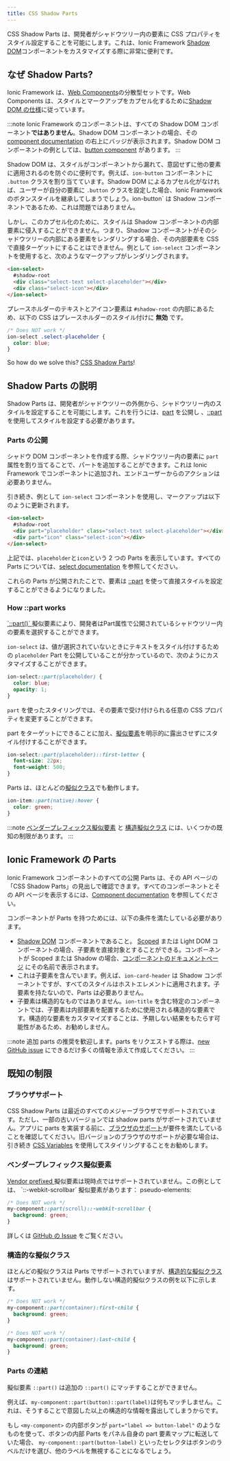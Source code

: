 ```yaml
---
title: CSS Shadow Parts
---
```


<head>
  <title>CSS Shadow Parts - Style CSS Properties Inside of A Shadow Tree</title>
  <meta
    name="description"
    content="CSS Shadow Parts allow developers to style CSS properties on elements inside of a shadow tree. Read to learn more about customizing Ionic Shadow DOM components."
  />
</head>

CSS Shadow Parts は、開発者がシャドウツリー内の要素に CSS プロパティをスタイル設定することを可能にします。これは、Ionic Framework <a href="https://developer.mozilla.org/en-US/docs/Web/Web_Components/Using_shadow_DOM" target="_blank" rel="noopener noreferrer">Shadow DOM</a>コンポーネントをカスタマイズする際に非常に便利です。

## なぜ Shadow Parts?

Ionic Framework は、<a href="https://developer.mozilla.org/en-US/docs/Web/Web_Components" target="_blank" rel="noopener noreferrer">Web Components</a>の分散型セットです。Web Components は、スタイルとマークアップをカプセル化するために<a href="https://w3c.github.io/webcomponents/spec/shadow/" target="_blank" rel="noopener noreferrer">Shadow DOM の仕様</a>に従っています。

:::note
Ionic Framework のコンポーネントは、すべての Shadow DOM コンポーネント**ではありません**。Shadow DOM コンポーネントの場合、その [component documentation](../components.md) の右上にバッジが表示されます。Shadow DOM コンポーネントの例としては、[button component](../api/button.md) があります。
:::

Shadow DOM は、スタイルがコンポーネントから漏れて、意図せずに他の要素に適用されるのを防ぐのに便利です。例えば、`ion-button` コンポーネントに `.button` クラスを割り当てています。Shadow DOM によるカプセル化がなければ、ユーザーが自分の要素に `.button` クラスを設定した場合、Ionic Framework のボタンスタイルを継承してしまうでしょう。ion-button` は Shadow コンポーネントであるため、これは問題ではありません。

しかし、このカプセル化のために、スタイルは Shadow コンポーネントの内部要素に侵入することができません。つまり、Shadow コンポーネントがそのシャドウツリーの内部にある要素をレンダリングする場合、その内部要素を CSS で直接ターゲットにすることはできません。例として `ion-select` コンポーネントを使用すると、次のようなマークアップがレンダリングされます。

```html
<ion-select>
  #shadow-root
  <div class="select-text select-placeholder"></div>
  <div class="select-icon"></div>
</ion-select>
```

プレースホルダーのテキストとアイコン要素は `#shadow-root` の内部にあるため、以下の CSS はプレースホルダーのスタイル付けに **無効** です。

```css
/* Does NOT work */
ion-select .select-placeholder {
  color: blue;
}
```

So how do we solve this? [CSS Shadow Parts](#shadow-parts-explained)!

## Shadow Parts の説明

Shadow Parts は、開発者がシャドウツリーの外側から、シャドウツリー内のスタイルを設定することを可能にします。これを行うには、[part](#exposing-a-part) を公開し 、[::part](#how-part-works) を使用してスタイルを設定する必要があります。

### Parts の公開

シャドウ DOM コンポーネントを作成する際、シャドウツリー内の要素に `part` 属性を割り当てることで、パートを追加することができます。これは Ionic Framework でコンポーネントに追加され、エンドユーザーからのアクションは必要ありません。

引き続き、例として `ion-select` コンポーネントを使用し、マークアップは以下のように更新されます。

```html
<ion-select>
  #shadow-root
  <div part="placeholder" class="select-text select-placeholder"></div>
  <div part="icon" class="select-icon"></div>
</ion-select>
```

上記では、`placeholder`と`icon`という 2 つの Parts を表示しています。すべての Parts については、[select documentation](../api/select.md#css-shadow-parts) を参照してください。

これらの Parts が公開されたことで、要素は [::part](#how-part-works) を使って直接スタイルを設定することができるようになりました。

### How ::part works

<a href="https://developer.mozilla.org/en-US/docs/Web/CSS/::part" target="_blank" rel="noopener noreferrer">
  `::part()`
</a> 擬似要素により、開発者はPart属性で公開されているシャドウツリー内の要素を選択することができます。

`ion-select` は、値が選択されていないときにテキストをスタイル付けするための `placeholder` Part を公開していることが分かっているので、次のようにカスタマイズすることができます。

```css
ion-select::part(placeholder) {
  color: blue;
  opacity: 1;
}
```

`part` を使ったスタイリングでは、その要素で受け付けられる任意の CSS プロパティを変更することができます。

part をターゲットにできることに加え、<a href="https://developer.mozilla.org/en-US/docs/Web/CSS/Pseudo-elements" target="_blank" rel="noopener noreferrer">擬似要素</a>を明示的に露出させずにスタイル付けすることができます。

```css
ion-select::part(placeholder)::first-letter {
  font-size: 22px;
  font-weight: 500;
}
```

Parts は、ほとんどの<a href="https://developer.mozilla.org/en-US/docs/Web/CSS/Pseudo-classes" target="_blank" rel="noopener noreferrer">擬似クラス</a>でも動作します。

```css
ion-item::part(native):hover {
  color: green;
}
```

:::note
[ベンダープレフィックス擬似要素](#vendor-prefixed-pseudo-elements) と [構造擬似クラス](#structural-pseudo-classes) には、いくつかの既知の制限があります。
:::

## Ionic Framework の Parts

Ionic Framework コンポーネントのすべての公開 Parts は、その API ページの「CSS Shadow Parts」の見出しで確認できます。すべてのコンポーネントとその API ページを表示するには、[Component documentation](../components.md) を参照してください。

コンポーネントが Parts を持つためには、以下の条件を満たしている必要があります。

- [Shadow DOM](../reference/glossary.md#shadow) コンポーネントであること。 [Scoped](../reference/glossary.md#scoped) または Light DOM コンポーネントの場合、子要素を直接対象とすることができる。コンポーネントが Scoped または Shadow の場合、[コンポーネントのドキュメントページ](../components.md) にその名前で表示されます。
- これは子要素を含んでいます。例えば、`ion-card-header` は Shadow コンポーネントですが、すべてのスタイルはホストエレメントに適用されます。子要素を持たないので、Parts は必要ありません。
- 子要素は構造的なものではありません。`ion-title` を含む特定のコンポーネントでは、子要素は内部要素を配置するために使用される構造的な要素です。構造的な要素をカスタマイズすることは、予期しない結果をもたらす可能性があるため、お勧めしません。

:::note
追加 parts の推奨を歓迎します。parts をリクエストする際は、<a href="https://github.com/ionic-team/ionic-framework/issues/new?assignees=&labels=&template=feature_request.md&title=feat%3A+" target="_blank" rel="noopener noreferrer">new GitHub issue</a> にできるだけ多くの情報を添えて作成してください。
:::

## 既知の制限

### ブラウザサポート

CSS Shadow Parts は最近のすべてのメジャーブラウザでサポートされています。ただし、一部の古いバージョンでは shadow parts がサポートされていません。アプリに parts を実装する前に、<a href="https://caniuse.com/#feat=mdn-css_selectors_part" target="_blank" rel="noopener noreferrer">ブラウザのサポート</a>が要件を満たしていることを確認してください。旧バージョンのブラウザのサポートが必要な場合は、引き続き [CSS Variables](../theming/css-variables.md) を使用してスタイリングすることをお勧めします。

### ベンダープレフィックス擬似要素

<p>
  <a href="https://developer.mozilla.org/en-US/docs/Glossary/Vendor_Prefix" target="_blank" rel="noopener noreferrer">
    Vendor prefixed
  </a>
  擬似要素は現時点ではサポートされていません。この例としては、 `::-webkit-scrollbar` 擬似要素があります： pseudo-elements:
</p>

```css
/* Does NOT work */
my-component::part(scroll)::-webkit-scrollbar {
  background: green;
}
```

詳しくは <a href="https://github.com/w3c/csswg-drafts/issues/4530" target="_blank" rel="noopener noreferrer">GitHub の Issue</a> をご覧ください。

### 構造的な擬似クラス

ほとんどの擬似クラスは Parts でサポートされていますが、<a href="https://www.w3.org/TR/selectors-4/#structural-pseudos" target="_blank" rel="noopener noreferrer">構造的な擬似クラス</a>はサポートされていません。動作しない構造的擬似クラスの例を以下に示します。

```css
/* Does NOT work */
my-component::part(container):first-child {
  background: green;
}

/* Does NOT work */
my-component::part(container):last-child {
  background: green;
}
```

### Parts の連結

擬似要素 `::part()` は追加の `::part()` にマッチすることができません。

例えば、`my-component::part(button)::part(label)`は何もマッチしません。これは、そうすることで意図した以上の構造的な情報を露出してしまうからです。

もし `<my-component>` の内部ボタンが `part="label => button-label"` のようなものを使って、ボタンの内部 Parts をパネル自身の part 要素マップに転送していた場合、 `my-component::part(button-label)` といったセレクタはボタンのラベルだけを選び、他のラベルを無視することになるでしょう。
